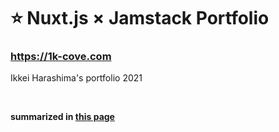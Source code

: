 # ⭐️ Nuxt.js × Jamstack Portfolio

### https://1k-cove.com

Ikkei Harashima's portfolio 2021
  
<br/>

**summarized in [this page](https://1k-cove.com/articles/1)**
